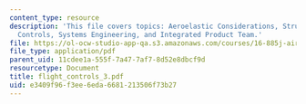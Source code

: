 ```yaml
---
content_type: resource
description: 'This file covers topics: Aeroelastic Considerations, Structural Load
  Controls, Systems Engineering, and Integrated Product Team.'
file: https://ol-ocw-studio-app-qa.s3.amazonaws.com/courses/16-885j-aircraft-systems-engineering-fall-2004/e3409f96f3ee6eda6681213506f73b27_flight_controls_3.pdf
file_type: application/pdf
parent_uid: 11cdee1a-555f-7a47-7af7-8d52e8dbcf9d
resourcetype: Document
title: flight_controls_3.pdf
uid: e3409f96-f3ee-6eda-6681-213506f73b27
---
```

